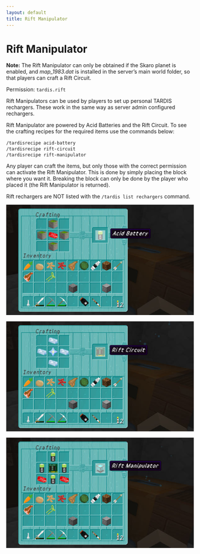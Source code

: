 ```yaml
---
layout: default
title: Rift Manipulator
---
```


# Rift Manipulator

**Note:** The Rift Manipulator can only be obtained if the Skaro planet is enabled, and _map\_1983.dat_ is installed in the server’s main world folder, so that players can craft a Rift Circuit.

Permission: `tardis.rift`

Rift Manipulators can be used by players to set up personal TARDIS rechargers. These work in the same way as server admin configured rechargers.

Rift Manipulator are powered by Acid Batteries and the Rift Circuit. To see the crafting recipes for the required items use the commands below:

    /tardisrecipe acid-battery
    /tardisrecipe rift-circuit
    /tardisrecipe rift-manipulator

Any player can craft the items, but only those with the correct permission can activate the Rift Manipulator. This is done by simply placing the block where you want it. Breaking the block can only be done by the player who placed it (the Rift Manipulator is returned).

Rift rechargers are NOT listed with the `/tardis list rechargers` command.

![acid battery](images/docs/acid-battery.jpg)

![rift circuit](images/docs/rift-circuit.jpg)

![rift manipulator](images/docs/rift-manipulator.jpg)

